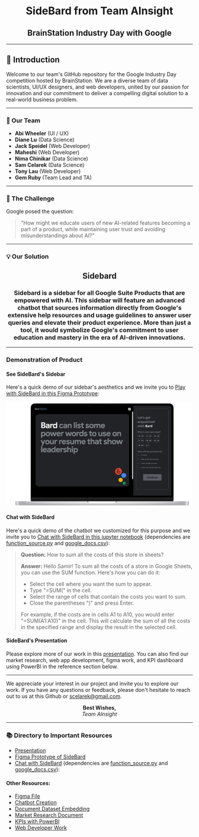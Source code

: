 <div align="center">

# **SideBard from Team AInsight**
## **BrainStation Industry Day with Google**

</div>

---

## 🌟 Introduction

Welcome to our team's GitHub repository for the Google Industry Day competition hosted by BrainStation. We are a diverse team of data scientists, UI/UX designers, and web developers, united by our passion for innovation and our commitment to deliver a compelling digital solution to a real-world business problem.

---

### 🚀 Our Team

- **Abi Wheeler** (UI / UX)
- **Diane Lu** (Data Science)
- **Jack Speidel** (Web Developer)
- **Maheshi** (Web Developer)
- **Nima Chinikar** (Data Science)
- **Sam Celarek** (Data Science)
- **Tony Lau** (Web Developer)
- **Gem Ruby** (Team Lead and TA)

---

### 🤔 The Challenge

Google posed the question:

> "How might we educate users of new AI-related features becoming a part of a product, while maintaining user trust and avoiding misunderstandings about AI?"

---

### 💡 Our Solution

<div align="center">
    
<h2><strong>Sidebard</strong></h2>

<h3><strong>Sidebard</strong> is a sidebar for all Google Suite Products that are empowered with AI. This sidebar will feature an advanced chatbot that sources information directly from Google's extensive help resources and usage guidelines to answer user queries and elevate their product experience. More than just a tool, it would symbolize Google's commitment to user education and mastery in the era of AI-driven innovations.</h3>

</div>



---
### Demonstration of Product

#### See SideBard's Sidebar

Here's a quick demo of our sidebar's aesthetics and we invite you to [Play with SideBard in this Figma Prototype](https://www.figma.com/proto/htu5k0wM0Xg3FJK4vGhh2C/Google---Industry-Project---Workspace?page-id=6%3A3&type=design&node-id=18-212&viewport=-1347%2C379%2C0.56&t=ZOkx9GZUwVS9qznG-1&scaling=min-zoom&starting-point-node-id=18%3A212&mode=design): 

![Alt text](image.png)


#### Chat with SideBard
Here's a quick demo of the chatbot we customized for this purpose and we invite you to [Chat with SideBard in this jupyter notebook](https://github.com/scelarek/Google-Industry-Day/blob/5b08cff5c46dc07442bb57487b1c55183420c803/SideBard%20Chatbot/Play_with_Sidebard.ipynb) (dependencies are [function_source.py](https://github.com/scelarek/Google-Industry-Day/blob/5b08cff5c46dc07442bb57487b1c55183420c803/SideBard%20Chatbot/function_source.py) and [google_docs.csv](https://github.com/scelarek/Google-Industry-Day/blob/5b08cff5c46dc07442bb57487b1c55183420c803/SideBard%20Chatbot/google_docs.csv)):

> **Question:**
> How to sum all the costs of this store in sheets?
>
> **Answer:**
> Hello Samir! To sum all the costs of a store in Google Sheets, you can use the SUM function. Here's how you can do it:
> - Select the cell where you want the sum to appear.
> - Type "=SUM(" in the cell.
> - Select the range of cells that contain the costs you want to sum.
> - Close the parentheses ")" and press Enter.
> 
> For example, if the costs are in cells A1 to A10, you would enter "=SUM(A1:A10)" in the cell. This will calculate the sum of all the costs in the specified range and display the result in the selected cell.

#### SideBard's Presentation

Please explore more of our work in this [presentation](https://www.canva.com/design/DAFo7IeXG7Q/DKpUBAYZl6BnwubPshKM3w/view?utm_content=DAFo7IeXG7Q&utm_campaign=designshare&utm_medium=link&utm_source=publishsharelink). You can also find our market research, web app development, figma work, and KPI dashboard using PowerBI in the reference section below. 

---

We appreciate your interest in our project and invite you to explore our work. If you have any questions or feedback, please don't hesitate to reach out to us at this Github or [scelarek@gmail.com](mailto:scelarek@gmail.com).

<div align="center">

**Best Wishes,**  
*Team AInsight*

</div>

---

### 📚 Directory to Important Resources

- [Presentation](https://github.com/scelarek/Google-Industry-Day/blob/25d528dd0d837df1556b17c82964b20aea0d98db/Google%20-%20Industry%20Project%20-%20Team%207.pdf)
- [Figma Prototype of SideBard](https://www.figma.com/proto/htu5k0wM0Xg3FJK4vGhh2C/Google---Industry-Project---Workspace?page-id=6%3A3&type=design&node-id=18-212&viewport=-1347%2C379%2C0.56&t=ZOkx9GZUwVS9qznG-1&scaling=min-zoom&starting-point-node-id=18%3A212&mode=design)
- [Chat with SideBard](https://github.com/scelarek/Google-Industry-Day/blob/5b08cff5c46dc07442bb57487b1c55183420c803/SideBard%20Chatbot/Play_with_Sidebard.ipynb) (dependencies are [function_source.py](https://github.com/scelarek/Google-Industry-Day/blob/5b08cff5c46dc07442bb57487b1c55183420c803/SideBard%20Chatbot/function_source.py) and [google_docs.csv](https://github.com/scelarek/Google-Industry-Day/blob/5b08cff5c46dc07442bb57487b1c55183420c803/SideBard%20Chatbot/google_docs.csv)):

#### Other Resources: 
- [Figma File](https://www.figma.com/file/htu5k0wM0Xg3FJK4vGhh2C/Google---Industry-Project---Workspace?type=design&mode=design)
- [Chatbot Creation](https://github.com/scelarek/Google-Industry-Day/blob/41b6693190884a25d7b7ec6194c5ed9ef48c6ebf/SideBard%20Chatbot/Question%20Embedding%20and%20Search.ipynb)
- [Document Dataset Embedding](https://github.com/scelarek/Google-Industry-Day/blob/41b6693190884a25d7b7ec6194c5ed9ef48c6ebf/SideBard%20Chatbot/Document%20Embedding.ipynb)
- [Market Research Document](https://github.com/scelarek/Google-Industry-Day/blob/25d528dd0d837df1556b17c82964b20aea0d98db/Market%20Research/General%20Questions%20about%20AI%20and%20Uses.pdf)
- [KPIs with PowerBI](https://github.com/scelarek/Google-Industry-Day/blob/602753128eae5ddedd29862f191bc5d546b7e698/Market%20Research%20and%20KPIs/google.pbix)
- [Web Developer Work](https://github.com/scelarek/Google-Industry-Day/tree/602753128eae5ddedd29862f191bc5d546b7e698/Web%20Dev%20Folder)
